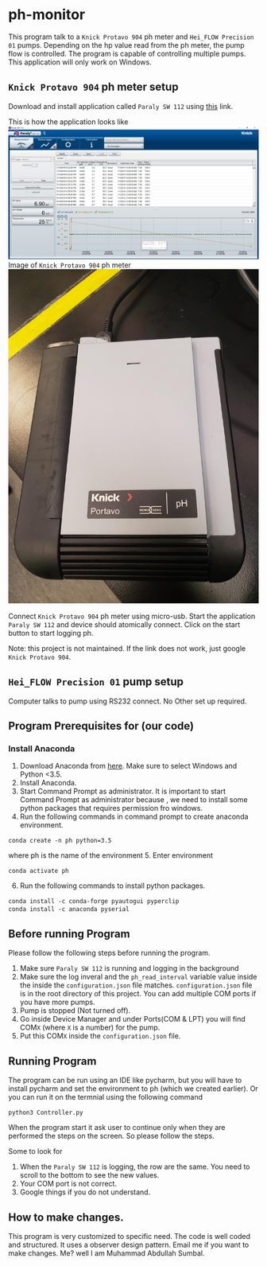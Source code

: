 # ph-monitor
This program talk to a `Knick Protavo 904` ph meter and `Hei_FLOW Precision 01` pumps. Depending on the hp value read from the ph meter, the pump flow is controlled. The program is capable of controlling
multiple pumps. This application will only work on Windows. 

## `Knick Protavo 904` ph meter setup
Download and install application called `Paraly SW 112` using [this](https://www.knick-international.com/en/products/portables/portavo/portavo-904/index.html) link.

This is how the application looks like
![alt text](images/ph_app.JPG)
Image of `Knick Protavo 904` ph meter 
![alt text](images/ph.jpg)

Connect `Knick Protavo 904` ph meter using micro-usb. Start the application `Paraly SW 112` and 
device should atomically connect. Click on the start button to start logging ph.
 
Note: this project is not maintained. If the link does not work, just google `Knick Protavo 904`.
## `Hei_FLOW Precision 01` pump setup
Computer talks to pump using RS232 connect. No Other set up required.

## Program Prerequisites for (our code)
### Install Anaconda
1. Download Anaconda from [here](https://www.anaconda.com/distribution/). Make sure to select Windows and Python <3.5.
2. Install Anaconda.
3. Start Command Prompt as administrator. It is important to start Command Prompt as administrator because 
, we need to install some python packages that requires permission fro windows.
4. Run the following commands in command prompt to create anaconda environment.
```buildoutcfg
conda create -n ph python=3.5
```  

where ph is the name of the environment
5. Enter environment
```buildoutcfg
conda activate ph
```
6. Run the following commands to install python packages.
```buildoutcfg
conda install -c conda-forge pyautogui pyperclip
conda install -c anaconda pyserial 
```

## Before running Program
Please follow the following steps before running the program.
1. Make sure `Paraly SW 112` is running and logging in the background
2. Make sure the log inveral and the `ph_read_interval` variable value inside the  inside the `configuration.json` file matches. 
`configuration.json` file is in the root directory of this project. You can add multiple COM ports if you have more pumps.
3. Pump is stopped (Not turned off).
4. Go inside Device Manager and under Ports(COM & LPT) you will find COM`X` (where `X` is a number) for the pump.
5. Put this COM`X` inside the `configuration.json` file.

## Running Program
The program can be run using an IDE like pycharm, but you will have to install pycharm and set the environment to 
ph (which we created earlier). Or you can run it on the termnial using the following command

```buildoutcfg
python3 Controller.py
```

When the program start it ask user to continue only when they are performed the steps on the screen. So please follow the steps.


Some to look for
1. When the `Paraly SW 112` is logging, the row are the same. You need to scroll to the bottom to see the new values.
2. Your COM port is not correct.
3. Google things if you do not understand. 
## How to make changes.
This program is very customized to specific need. The code is well coded and structured. It uses a observer design
pattern. Email me if you want to make changes. Me? well I am Muhammad Abdullah Sumbal.